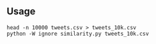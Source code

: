 ## Usage
```
head -n 10000 tweets.csv > tweets_10k.csv
python -W ignore similarity.py tweets_10k.csv
```